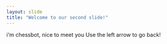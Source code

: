 ```yaml
---
layout: slide
title: "Welcome to our second slide!"
---
```

i'm chessbot, nice to meet you
Use the left arrow to go back!
